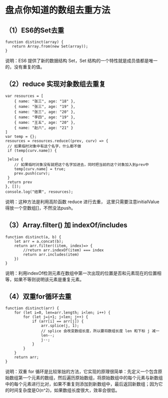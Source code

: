 # 盘点你知道的数组去重方法

## （1）ES6的Set去重
```
function distinct(array) {
   return Array.from(new Set(array));
}
```
说明：ES6 提供了新的数据结构 Set，Set 结构的一个特性就是成员值都是唯一的，没有重复的值。

## （2）reduce 实现对象数组去重复
```
var resources = [
    { name: "张三", age: "18" },
    { name: "张三", age: "19" },
    { name: "张三", age: "20" },
    { name: "李四", age: "19" },
    { name: "王五", age: "20" },
    { name: "赵六", age: "21" }
]
var temp = {};
resources = resources.reduce((prev, curv) => {
 // 如果临时对象中有这个名字，什么都不做
 if (temp[curv.name]) {

 }else {
    // 如果临时对象没有就把这个名字加进去，同时把当前的这个对象加入到prev中
    temp[curv.name] = true;
    prev.push(curv);
 }
 return prev
}, []);
console.log("结果", resources);
```
说明：这种方法是利用高阶函数 reduce 进行去重， 这里只需要注意initialValue得放一个空数组[]，不然没法push。

## （3）Array.filter() 加 indexOf/includes
```
function distinct(a, b) {
    let arr = a.concat(b);
    return arr.filter((item, index)=> {
        //return arr.indexOf(item) === index
        return arr.includes(item)
    })
}
```
说明：利用indexOf检测元素在数组中第一次出现的位置是否和元素现在的位置相等，如果不等则说明该元素是重复元素。

## （4）双重for循环去重
```
function distinct(arr) {
    for (let i=0, len=arr.length; i<len; i++) {
        for (let j=i+1; j<len; j++) {
            if (arr[i] == arr[j]) {
                arr.splice(j, 1);
                // splice 会改变数组长度，所以要将数组长度 len 和下标 j 减一
                len--;
                j--;
            }
        }
    }
    return arr;
}
```
说明：双重 for 循环是比较笨拙的方法，它实现的原理很简单：先定义一个包含原始数组第一个元素的数组，然后遍历原始数组，将原始数组中的每个元素与新数组中的每个元素进行比对，如果不重复则添加到新数组中，最后返回新数组；因为它的时间复杂度是O(n^2)，如果数组长度很大，效率会很低。

